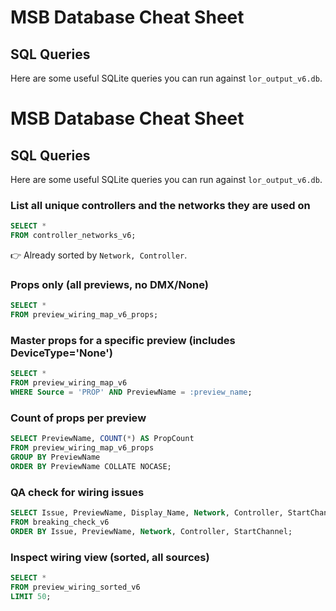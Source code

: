 # MSB Database Cheat Sheet

## SQL Queries

Here are some useful SQLite queries you can run against `lor_output_v6.db`.
# MSB Database Cheat Sheet

## SQL Queries

Here are some useful SQLite queries you can run against `lor_output_v6.db`.

### List all unique controllers and the networks they are used on
```sql
SELECT *
FROM controller_networks_v6;
```
👉 Already sorted by `Network, Controller`.

### Props only (all previews, no DMX/None)
```sql
SELECT *
FROM preview_wiring_map_v6_props;
```

### Master props for a specific preview (includes DeviceType='None')
```sql
SELECT *
FROM preview_wiring_map_v6
WHERE Source = 'PROP' AND PreviewName = :preview_name;
```

### Count of props per preview
```sql
SELECT PreviewName, COUNT(*) AS PropCount
FROM preview_wiring_map_v6_props
GROUP BY PreviewName
ORDER BY PreviewName COLLATE NOCASE;
```

### QA check for wiring issues
```sql
SELECT Issue, PreviewName, Display_Name, Network, Controller, StartChannel, EndChannel
FROM breaking_check_v6
ORDER BY Issue, PreviewName, Network, Controller, StartChannel;
```

### Inspect wiring view (sorted, all sources)
```sql
SELECT *
FROM preview_wiring_sorted_v6
LIMIT 50;
```
